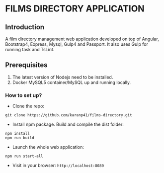 # FILMS DIRECTORY APPLICATION

## Introduction
A film directory management web application developed on top of Angular, Bootstrap4, Express, Mysql, Gulp4 and Passport. 
It also uses Gulp for running task and TsLint.

## Prerequisites
1. The latest version of Nodejs need to be installed.
2. Docker MySQL5 container/MySQL up and running locally.

### How to set up? ###

* Clone the repo: 

```
git clone https://github.com/karanp41/films-directory.git
```

* Install npm package. Build and compile the dist folder: 
```
npm install
npm run build
```

* Launch the whole web application: 
```
npm run start-all
```

* Visit in your browser: `http://localhost:8080`
